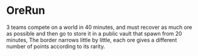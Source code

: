 # OreRun

3 teams compete on a world in 40 minutes, and must recover as much ore as possible and then go to store it in a public vault that spawn from 20 minutes, The border narrows little by little, each ore gives a different number of points according to its rarity.
